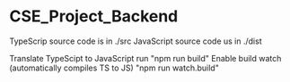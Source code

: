 # CSE_Project_Backend

TypeScrip source code is in ./src
JavaScript source code us in ./dist

Translate TypeScipt to JavaScript run "npm run build"
Enable build watch (automatically compiles TS to JS) "npm run watch.build"